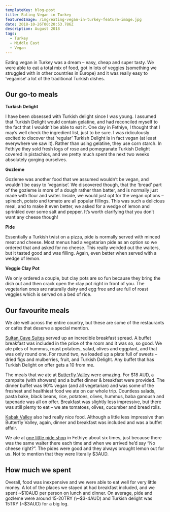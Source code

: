 ```yaml
---
templateKey: blog-post
title: Eating Vegan in Turkey
featuredImage: /img/eating-vegan-in-turkey-feature-image.jpg
date: 2018-10-26T00:20:53.786Z
description: August 2018
tags:
  - Turkey
  - Middle East
  - Vegan
---
```

Eating vegan in Turkey was a dream – easy, cheap and super tasty. We were able to eat a total mix of food, got in lots of veggies (something we struggled with in other countries in Europe) and it was really easy to ‘veganise’ a lot of the traditional Turkish dishes. 

## Our go-to meals

**Turkish Delight**

I have been obsessed with Turkish delight since I was young. I assumed that Turkish Delight would contain gelatine, and had reconciled myself to the fact that I wouldn’t be able to eat it. One day in Fethiye, I thought that I may’s well check the ingredient list, just to be sure. I was ridiculously excited to discover that ‘regular’ Turkish Delight is in fact vegan (at least everywhere we saw it). Rather than using gelatine, they use corn starch. In Fethiye they sold fresh logs of rose and pomegranate Turkish Delight covered in pistachios, and we pretty much spent the next two weeks absolutely gorging ourselves.

**Gozleme**

Gozleme was another food that we assumed wouldn’t be vegan, and wouldn’t be easy to ‘veganise’. We discovered though, that the ‘bread’ part of the gozleme is more of a dough rather than batter, and is normally just made with flour and water. Inside, we would just opt for the vegan options – spinach, potato and tomato are all popular fillings. This was such a delicious meal, and to make it even better, we asked for a wedge of lemon and sprinkled over some salt and pepper. It’s worth clarifying that you don’t want any cheese though!

**Pide**

Essentially a Turkish twist on a pizza, pide is normally served with minced meat and cheese. Most menus had a vegetarian pide as an option so we ordered that and asked for no cheese. This really weirded out the waiters, but it tasted good and was filling. Again, even better when served with a wedge of lemon.

**Veggie Clay Pot**

We only ordered a couple, but clay pots are so fun because they bring the dish out and then crack open the clay pot right in front of you. The vegetarian ones are naturally dairy and egg free and are full of roast veggies which is served on a bed of rice.

## Our favourite meals

We ate well across the entire country, but these are some of the restaurants or cafés that deserve a special mention.

[Sultan Cave Suites](http://www.sultancavesuites.com/en) served up an incredible breakfast spread. A buffet breakfast was included in the price of the room and it was so, so good. We ate piles of hummus, roast potatoes, salad, olives and eggplant, and that was only round one. For round two, we loaded up a plate full of sweets – dried figs and mulberries, fruit, and Turkish Delight. Any buffet that has Turkish Delight on offer gets a 10 from me.

The meals that we ate at [Butterfly Valley](https://www.ninetyninedays.com.au/blog/butterfly-valley/) were amazing. For $18 AUD, a campsite (with showers) and a buffet dinner & breakfast were provided. The dinner buffet was 90% vegan (and all vegetarian) and was some of the freshest and healthiest food we ate on our whole trip. Countless salads, pasta bake, black beans, rice, potatoes, olives, hummus, baba ganoush and tapenade was all on offer. Breakfast was slightly less impressive, but there was still plenty to eat – we ate tomatoes, olives, cucumber and bread rolls.

[Kabak Valley](http://www.reflectionscamp.com/) also had really nice food. Although a little less impressive than Butterfly Valley, again, dinner and breakfast was included and was a buffet affair.

We ate at [one little pide shop](https://www.google.lk/maps/place/Nefis+Pide+Salonu/@36.6216806,29.1088051,18z/data=!4m12!1m6!3m5!1s0x0:0xdb22931509d6903d!2sSakura+Hostel+%26+Pub!8m2!3d36.62187!4d29.109068!3m4!1s0x14c041541b1b995d:0xe2d46a89b05cbae7!8m2!3d36.6215523!4d29.1086418) in Fethiye about six times, just because there was the same waiter there each time and when we arrived he’d say “No cheese right?”. The pides were good and they always brought lemon out for us. Not to mention that they were literally $3AUD.

## How much we spent

Overall, food was inexpensive and we were able to eat well for very little money. A lot of the places we stayed at had breakfast included, and we spent \~$10AUD per person on lunch and dinner. On average, pide and gozleme were around 15-20TRY (\~$3-4AUD) and Turkish delight was 15TRY (~$3AUD) for a big log.
